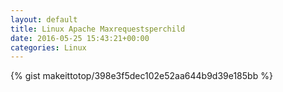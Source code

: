 ```yaml
---
layout: default                                                                                                              
title: Linux Apache Maxrequestsperchild                                                                                                                       
date: 2016-05-25 15:43:21+00:00                                                                                                                        
categories: Linux                                                                                                                
---                                                                                                                              
```


{% gist makeittotop/398e3f5dec102e52aa644b9d39e185bb %}                                                                                                           

